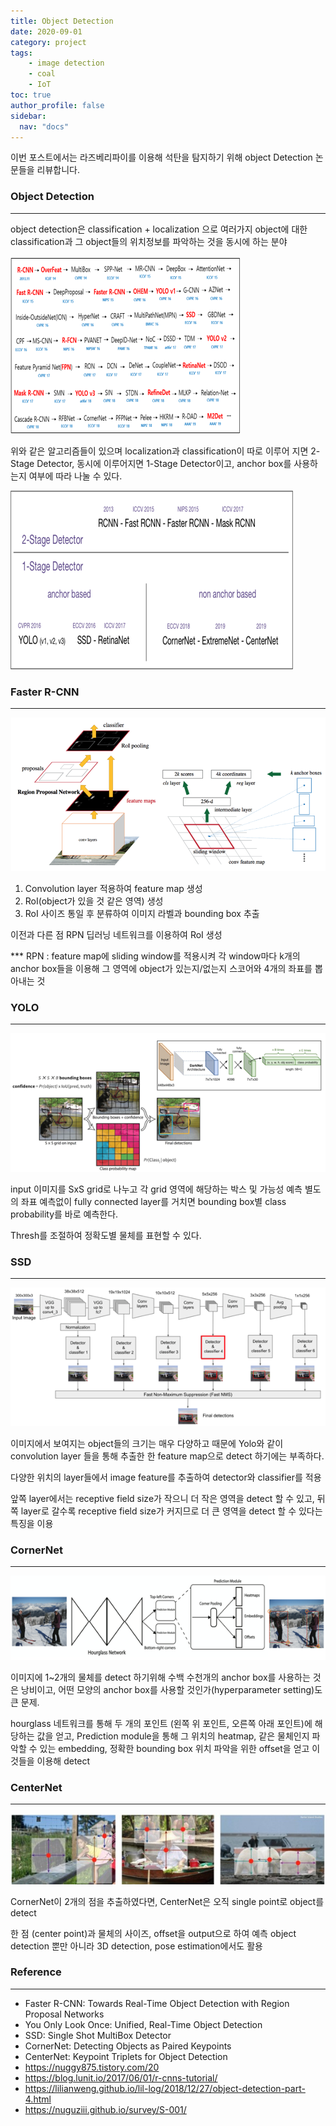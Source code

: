 ```yaml
---
title: Object Detection
date: 2020-09-01
category: project
tags:
    - image detection
    - coal
    - IoT
toc: true
author_profile: false
sidebar:
  nav: "docs"
---
```




이번 포스트에서는 라즈베리파이를 이용해 석탄을 탐지하기 위해 object Detection 논문들을 리뷰합니다.

### Object Detection
---

object detection은 classification + localization 으로 여러가지 object에 대한 classification과 그 object들의 위치정보를 파악하는 것을 동시에 하는 분야

![object_detect](https://raw.githubusercontent.com/junha-lee/junha-lee.github.io/main/assets/images/object-detection-1.png)

위와 같은 알고리즘들이 있으며 localization과 classification이 따로 이루어 지면 2-Stage Detector, 동시에 이루어지면 1-Stage Detector이고, anchor box를 사용하는지 여부에 따라 나눌 수 있다.

![object_detect](https://raw.githubusercontent.com/junha-lee/junha-lee.github.io/main/assets/images/object-detection.png)

### Faster R-CNN
---

![object_detect](https://raw.githubusercontent.com/junha-lee/junha-lee.github.io/main/assets/images/fasterr-cnn.png)

1. Convolution layer 적용하여 feature map 생성
2. RoI(object가 있을 것 같은 영역) 생성
3. RoI 사이즈 통일 후 분류하여 이미지 라벨과 bounding box 추출

이전과 다른 점
RPN 딥러닝 네트워크를 이용하여 RoI 생성

*** RPN : feature map에 sliding window를 적용시켜 각 window마다 k개의 anchor box들을 이용해 그 영역에 object가 있는지/없는지 스코어와 4개의 좌표를 뽑아내는 것


### YOLO
---
![object_detect](https://raw.githubusercontent.com/junha-lee/junha-lee.github.io/main/assets/images/yolo.png)

input 이미지를 SxS grid로 나누고 각 grid 영역에 해당하는 박스 및 가능성 예측 별도의 좌표 예측없이 fully connected layer를 거치면 bounding box별 class probability를 바로 예측한다.

Thresh를 조절하여 정확도별 물체를 표현할 수 있다.

### SSD
---
![object_detect](https://raw.githubusercontent.com/junha-lee/junha-lee.github.io/main/assets/images/ssd.png)

이미지에서 보여지는 object들의 크기는 매우 다양하고  때문에 Yolo와 같이 convolution layer 들을 통해 추출한 한 feature map으로 detect 하기에는 부족하다.

다양한 위치의 layer들에서 image feature를 추출하여 detector와 classifier를 적용

앞쪽 layer에서는 receptive field size가 작으니 더 작은 영역을 detect 할 수 있고, 뒤쪽 layer로 갈수록 receptive field size가 커지므로 더 큰 영역을 detect 할 수 있다는 특징을 이용

### CornerNet
---
![object_detect](https://raw.githubusercontent.com/junha-lee/junha-lee.github.io/main/assets/images/cornernet.png)

이미지에 1~2개의 물체를 detect 하기위해 수백 수천개의 anchor box를 사용하는 것은 낭비이고, 어떤 모양의 anchor box를 사용할 것인가(hyperparameter setting)도 큰 문제.

hourglass 네트워크를 통해 두 개의 포인트 (왼쪽 위 포인트, 오른쪽 아래 포인트)에 해당하는 값을 얻고, Prediction module을 통해 그 위치의 heatmap, 같은 물체인지 파악할 수 있는 embedding, 정확한 bounding box 위치 파악을 위한 offset을 얻고 이것들을 이용해 detect

### CenterNet
---

![object_detect](https://raw.githubusercontent.com/junha-lee/junha-lee.github.io/main/assets/images/centernet.png)

CornerNet이 2개의 점을 추출하였다면, CenterNet은 오직 single point로 object를 detect 

한 점 (center point)과 물체의 사이즈, offset을 output으로 하여 예측 object detection 뿐만 아니라 3D detection, pose estimation에서도 활용


### Reference
---

* Faster R-CNN: Towards Real-Time Object Detection with Region Proposal Networks
* You Only Look Once: Unified, Real-Time Object Detection
* SSD: Single Shot MultiBox Detector
* CornerNet: Detecting Objects as Paired Keypoints
* CenterNet: Keypoint Triplets for Object Detection
* https://nuggy875.tistory.com/20
* https://blog.lunit.io/2017/06/01/r-cnns-tutorial/
* https://lilianweng.github.io/lil-log/2018/12/27/object-detection-part-4.html
* https://nuguziii.github.io/survey/S-001/


```python

```
